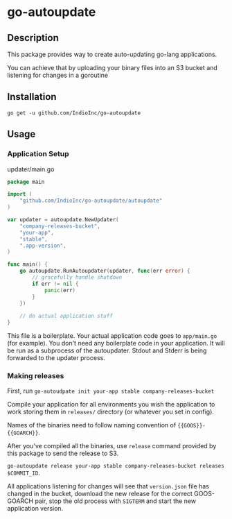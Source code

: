 # go-autoupdate

## Description 

This package provides way to create auto-updating go-lang applications.

You can achieve that by uploading your binary files into an S3 bucket and listening for changes in a goroutine

## Installation

```
go get -u github.com/IndioInc/go-autoupdate
```

## Usage

### Application Setup

updater/main.go
```go
package main

import (
    "github.com/IndioInc/go-autoupdate/autoupdate"
)

var updater = autoupdate.NewUpdater(
    "company-releases-bucket", 
    "your-app",
    "stable",
    ".app-version",
)

func main() {
    go autoupdate.RunAutoupdater(updater, func(err error) {
        // gracefully handle shutdown
        if err != nil {
            panic(err)
        }
    })
    
    // do actual application stuff
}
```

This file is a boilerplate. Your actual application code goes to `app/main.go` (for example).
You don't need any boilerplate code in your application. It will be run as a subprocess of the autoupdater.
Stdout and Stderr is being forwarded to the updater process.

### Making releases

First, run `go-autoudpate init your-app stable company-releases-bucket`

Compile your application for all environments you wish the application to work storing them in `releases/` directory (or whatever you set in config). 

Names of the binaries need to follow naming convention of `{{GOOS}}-{{GOARCH}}`.

After you've compiled all the binaries, use `release` command provided by this package to send the release to S3.

`go-autoupdate release your-app stable company-releases-bucket releases $COMMIT_ID`.

All applications listening for changes will see that `version.json` file has changed in the bucket, download the new release for the correct GOOS-GOARCH pair, stop the old process with `SIGTERM` and start the new application version.



